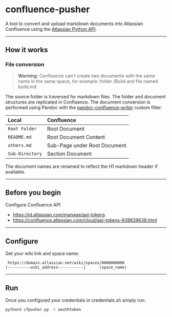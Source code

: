 # confluence-pusher

A tool to convert and upload markdown documents into Atlassian Confluence using the [Atlassian Python API](https://atlassian-python-api.readthedocs.io/en/latest/index.html).

---

## How it works

### File conversion

> **Warning:** Confluence can't create two documents with the same name in the same space, for example: folder /Build and file named build.md

The source folder is traversed for markdown files. The folder and document structures are replicated in Confluence. The document conversion is performed using Pandoc with the [pandoc-confluence-writer](https://github.com/jpbarrette/pandoc-confluence-writer/blob/master/confluence.lua) custom filter:

| Local | Confluence |
| :-- | :--- |
| `Root Folder` | Root Document |
| `README.md` | Root Document Content |
| `others.md` | Sub-Page under Root Document |
| `Sub-Directory` | Section Document |

The document names are renamed to reflect the H1 markdown header if available.

---

## Before you begin

Configure Confluence API

- <https://id.atlassian.com/manage/api-tokens>
- <https://confluence.atlassian.com/cloud/api-tokens-938839638.html>

---

## Configure

Get your wiki link and space name:

```
 https://domain.atlassian.net/wiki/spaces/0000000000
|----------wiki_address-----------|      |space_name|
```

---

## Run

Once you configured your credentials in credentials.sh simply run:

```bash
python3 cfpusher.py -t oauthtoken
```
